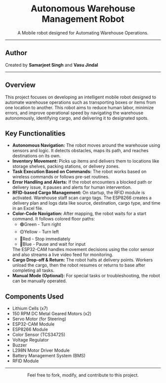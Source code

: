 <h1 align="center">Autonomous Warehouse Management Robot</h1>

<p align="center">A Mobile robot designed for Automating Warehouse Operations.</p>

<hr>

<h2>Author</h2>
<p>Created by <strong>Samarjeet Singh</strong> and <strong>Vasu Jindal</strong></p>

<hr>

<h2>Overview</h2>
<p>
This project focuses on developing an intelligent mobile robot designed to automate warehouse operations such as transporting boxes or items from one location to another. This robot aims to reduce human labor, minimize errors, and improve operational speed by navigating the warehouse autonomously, identifying cargo, and delivering it to designated spots.
</p>

<h2>Key Functionalities</h2>
<ul>
  <li>
    <strong>Autonomous Navigation:</strong>
    The robot moves around the warehouse using sensors and logic. It detects obstacles, maps its path, and reaches destinations on its own.
  </li>
  <li>
    <strong>Inventory Movement:</strong>
    Picks up items and delivers them to locations like storage shelves, packing stations, or delivery zones.
  </li>
  <li>
    <strong>Task Execution Based on Commands:</strong>
    The robot works based on wireless commands or follows pre-set routines.
  </li>
  <li>
    <strong>Error Handling and Alerts:</strong>
    If the robot encounters a blocked path or delivery issue, it pauses and alerts for human intervention.
  </li>
  <li>
    <strong>RFID-based Cargo Management:</strong>
    On startup, the RFID module is activated. Warehouse staff scan cargo tags. The ESP8266 creates a delivery plan and logs data like source, destination, cargo type, and time in an Excel file.
  </li>
  <li>
    <strong>Color-Code Navigation:</strong>
    After mapping, the robot waits for a start command. It follows colored floor paths:
    <ul>
      <li>🟢Green - Turn right</li>
      <li>🟡Yellow - Turn left</li>
      <li>🔴Red - Stop immediately</li>
      <li>🔵Blue - Pause and wait for input</li>
    </ul>
    The ESP32-CAM handles movement decisions using the color sensor and also streams a live video feed for monitoring.
  </li>
  <li>
    <strong>Cargo Drop-off & Return:</strong>
    The robot halts at delivery points. Workers unload the cargo, then the robot resumes or returns to base after completing all tasks.
  </li>
  <li>
    <strong>Manual Mode (Optional):</strong>
    For special tasks or troubleshooting, the robot can be manually operated.
  </li>
</ul>

<h2>Components Used</h2>
<ul>
  <li>Lithium Cells (x7)</li>
  <li>150 RPM DC Metal Geared Motors (x2)</li>
  <li>Servo Motor (for Steering)</li>
  <li>ESP32-CAM Module</li>
  <li>ESP8266 Module</li>
  <li>Color Sensor (TCS34725)</li>
  <li>Voltage Regulator</li>
  <li>Buzzer</li>
  <li>L298N Motor Driver Module</li>
  <li>Battery Management System (BMS)</li>
  <li>RFID Module</li>
</ul>

<hr>

<p align="center">Feel free to fork, modify, and contribute to this project.</p>
